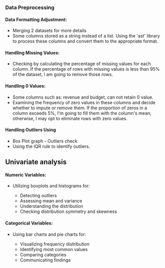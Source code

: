 ### Data Preprocessing
<div>
  <h4>Data Formatting Adjustment:</h4>
  <ul>
    <li>Merging 2 datasets for more details</li>
    <li>Some columns stored as a string instead of a list. Using the 'ast' library to process these columns and convert them to the appropriate format.</li>
  </ul>
</div>
<div>
  <h4>Handling Missing Values:</h4>
  <ul>
    <li>Checking by calculating the percentage of missing values for each column. If the percentage of rows with missing values is less than 95% of the dataset, I am going to remove those rows.</li>
  </ul>
</div>
<div>
  <h4>Handling 0 Values:</h4>
  <ul>
    <li>Some columns such as: revenue and budget, can not retain 0 value.</li>
    <li>Examining the frequency of zero values in these columns and decide whether to impute or remove them. If the proportion of zeros in a column exceeds 5%, I'm going to fill them with the column's mean; otherwise, I may opt to eliminate rows with zero values.</li>
  </ul>
</div>
<div>
  <h4>Handling Outliers Using</h4>
  <ul>
    <li>Box Plot graph - Outliers check</li>
    <li>Using the IQR rule to identify outliers.</li>
  </ul>
</div>

## Univariate analysis 
<div>
  <h4>Numeric Variables:</h4>
  <ul>
    <li>Utilizing boxplots and histograms for:</li>
    <ul>
      <li>Detecting outliers</li>
      <li>Assessing mean and variance</li>
      <li>Understanding the distribution</li>
      <li>Checking distribution symmetry and skewness</li>
    </ul>
  </ul>
</div>
<div>
  <h4>Categorical Variables:</h4>
  <ul>
    <li>Using bar charts and pie charts for:</li>
    <ul>
      <li>Visualizing frequency distribution</li>
      <li>Identifying most common values</li>
      <li>Comparing categories</li>
      <li>Communicating findings</li>
    </ul>
  </ul>
</div>

